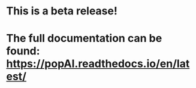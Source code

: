 # This is a beta release!

# The full documentation can be found: https://popAI.readthedocs.io/en/latest/
